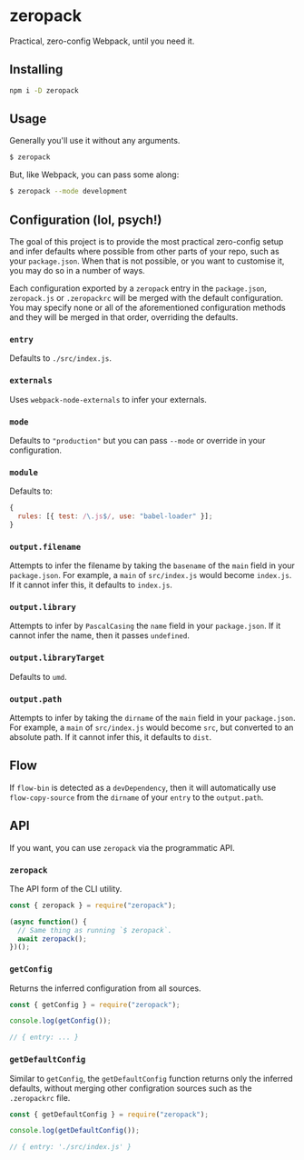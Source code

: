 # zeropack

Practical, zero-config Webpack, until you need it.

## Installing

```sh
npm i -D zeropack
```

## Usage

Generally you'll use it without any arguments.

```sh
$ zeropack
```

But, like Webpack, you can pass some along:

```sh
$ zeropack --mode development
```

## Configuration (lol, psych!)

The goal of this project is to provide the most practical zero-config setup and infer defaults where possible from other parts of your repo, such as your `package.json`. When that is not possible, or you want to customise it, you may do so in a number of ways.

Each configuration exported by a `zeropack` entry in the `package.json`, `zeropack.js` or `.zeropackrc` will be merged with the default configuration. You may specify none or all of the aforementioned configuration methods and they will be merged in that order, overriding the defaults.

### `entry`

Defaults to `./src/index.js`.

### `externals`

Uses `webpack-node-externals` to infer your externals.

### `mode`

Defaults to `"production"` but you can pass `--mode` or override in your configuration.

### `module`

Defaults to:

```js
{
  rules: [{ test: /\.js$/, use: "babel-loader" }];
}
```

### `output.filename`

Attempts to infer the filename by taking the `basename` of the `main` field in your `package.json`. For example, a `main` of `src/index.js` would become `index.js`. If it cannot infer this, it defaults to `index.js`.

### `output.library`

Attempts to infer by `PascalCasing` the `name` field in your `package.json`. If it cannot infer the name, then it passes `undefined`.

### `output.libraryTarget`

Defaults to `umd`.

### `output.path`

Attempts to infer by taking the `dirname` of the `main` field in your `package.json`. For example, a `main` of `src/index.js` would become `src`, but converted to an absolute path. If it cannot infer this, it defaults to `dist`.

## Flow

If `flow-bin` is detected as a `devDependency`, then it will automatically use `flow-copy-source` from the `dirname` of your `entry` to the `output.path`.

## API

If you want, you can use `zeropack` via the programmatic API.

### `zeropack`

The API form of the CLI utility.

```js
const { zeropack } = require("zeropack");

(async function() {
  // Same thing as running `$ zeropack`.
  await zeropack();
})();
```

### `getConfig`

Returns the inferred configuration from all sources.

```js
const { getConfig } = require("zeropack");

console.log(getConfig());

// { entry: ... }
```

### `getDefaultConfig`

Similar to `getConfig`, the `getDefaultConfig` function returns only the inferred defaults, without merging other configration sources such as the `.zeropackrc` file.

```js
const { getDefaultConfig } = require("zeropack");

console.log(getDefaultConfig());

// { entry: './src/index.js' }
```
